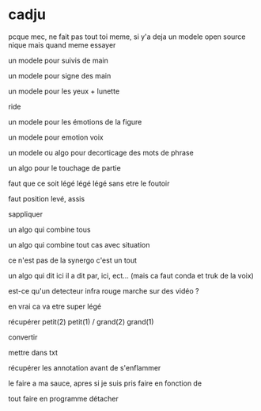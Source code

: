 # cadju

pcque mec, ne fait pas tout toi meme, si y'a deja un modele open source nique mais quand meme essayer

un modele pour suivis de main

un modele pour signe des main

un modele pour les yeux + lunette

ride

un modele pour les émotions de la figure

un modele pour emotion voix

un modele ou algo pour decorticage des mots de phrase

un algo pour le touchage de partie

faut que ce soit légé légé légé sans etre le foutoir

faut position levé, assis

sappliquer

un algo qui combine tous

un algo qui combine tout cas avec situation

ce n'est pas de la synergo c'est un tout

un algo qui dit ici il a dit par, ici, ect... (mais ca faut conda et truk de la voix)

est-ce qu'un detecteur infra rouge marche sur des vidéo ?

en vrai ca va etre super légé

récupérer petit(2) petit(1) / grand(2) grand(1)

convertir

mettre dans txt

récupérer les annotation avant de s'enflammer

le faire a ma sauce, apres si je suis pris faire en fonction de

tout faire en programme détacher
